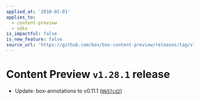 ```yaml
---
applied_at: '2018-02-01'
applies_to:
  - content-preview
  - sdks
is_impactful: false
is_new_feature: false
source_url: 'https://github.com/box/box-content-preview/releases/tag/v1.28.1'
---
```


# Content Preview `v1.28.1` release


* Update: box-annotations to v0.11.1 ([`0b57cd2`](https://github.com/box/box-content-preview/commit[`0b57cd2`](https://github.com/box/box-content-preview/commit/0b57cd2)))